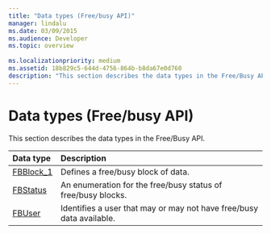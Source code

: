 ```yaml
---
title: "Data types (Free/busy API)"
manager: lindalu
ms.date: 03/09/2015
ms.audience: Developer
ms.topic: overview
 
ms.localizationpriority: medium
ms.assetid: 18b829c5-644d-4756-864b-b8da67e0d760
description: "This section describes the data types in the Free/Busy API."
---
```


# Data types (Free/busy API)

This section describes the data types in the Free/Busy API.
  
|**Data type**|**Description**|
|:-----|:-----|
|[FBBlock_1](fbblock_1.md) <br/> |Defines a free/busy block of data. |
|[FBStatus](fbstatus.md) <br/> |An enumeration for the free/busy status of free/busy blocks. |
|[FBUser](fbuser.md) <br/> |Identifies a user that may or may not have free/busy data available. |
   

